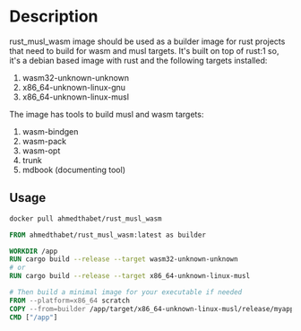# Description

rust_musl_wasm image should be used as a builder image for rust projects that need to build for wasm and musl targets.
It's built on top of rust:1 so, it's a debian based image with rust and the following targets installed:

1. wasm32-unknown-unknown
2. x86_64-unknown-linux-gnu
3. x86_64-unknown-linux-musl

The image has tools to build musl and wasm targets:

1. wasm-bindgen
2. wasm-pack
3. wasm-opt
4. trunk
5. mdbook (documenting tool)

## Usage

```bash
docker pull ahmedthabet/rust_musl_wasm
```

```dockerfile
FROM ahmedthabet/rust_musl_wasm:latest as builder

WORKDIR /app
RUN cargo build --release --target wasm32-unknown-unknown
# or 
RUN cargo build --release --target x86_64-unknown-linux-musl

# Then build a minimal image for your executable if needed
FROM --platform=x86_64 scratch
COPY --from=builder /app/target/x86_64-unknown-linux-musl/release/myapp /app
CMD ["/app"]
```
